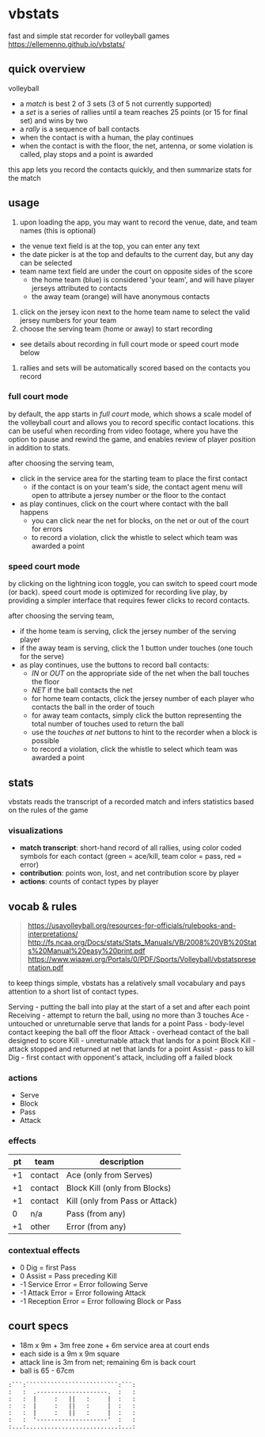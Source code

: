 # vbstats

fast and simple stat recorder for volleyball games <br>
https://ellemenno.github.io/vbstats/


## quick overview

volleyball
- a _match_ is best 2 of 3 sets (3 of 5 not currently supported)
- a _set_ is a series of rallies until a team reaches 25 points (or 15 for final set) and wins by two
- a _rally_ is a sequence of ball contacts
- when the contact is with a human, the play continues
- when the contact is with the floor, the net, antenna, or some violation is called, play stops and a point is awarded

this app lets you record the contacts quickly, and then summarize stats for the match


## usage

1. upon loading the app, you may want to record the venue, date, and team names (this is optional)
  - the venue text field is at the top, you can enter any text
  - the date picker is at the top and defaults to the current day, but any day can be selected
  - team name text field are under the court on opposite sides of the score
    - the home team (blue) is considered 'your team', and will have player jerseys attributed to contacts
    - the away team (orange) will have anonymous contacts
1. click on the jersey icon next to the home team name to select the valid jersey numbers for your team
1. choose the serving team (home or away) to start recording
  - see details about recording in full court mode or speed court mode below
1. rallies and sets will be automatically scored based on the contacts you record


### full court mode

by default, the app starts in _full court_ mode, which shows a scale model of the volleyball court and allows you to record specific contact locations.
this can be useful when recording from video footage, where you have the option to pause and rewind the game, and enables review of player position in addition to stats.

after choosing the serving team,
- click in the service area for the starting team to place the first contact
  - if the contact is on your team's side, the contact agent menu will open to attribute a jersey number or the floor to the contact
- as play continues, click on the court where contact with the ball happens
  - you can click near the net for blocks, on the net or out of the court for errors
  - to record a violation, click the whistle to select which team was awarded a point

### speed court mode

by clicking on the lightning icon toggle, you can switch to speed court mode (or back).
speed court mode is optimized for recording live play, by providing a simpler interface that requires fewer clicks to record contacts.

after choosing the serving team,
- if the home team is serving, click the jersey number of the serving player
- if the away team is serving, click the 1 button under touches (one touch for the serve)
- as play continues, use the buttons to record ball contacts:
  - _IN_ or _OUT_ on the appropriate side of the net when the ball touches the floor
  - _NET_ if the ball contacts the net
  - for home team contacts, click the jersey number of each player who contacts the ball in the order of touch
  - for away team contacts, simply click the button representing the total number of touches used to return the ball
  - use the _touches at net_ buttons to hint to the recorder when a block is possible
  - to record a violation, click the whistle to select which team was awarded a point


## stats

vbstats reads the transcript of a recorded match and infers statistics based on the rules of the game

### visualizations
- **match transcript**: short-hand record of all rallies, using color coded symbols for each contact (green = ace/kill, team color = pass, red = error)
- **contribution**: points won, lost, and net contribution score by player
- **actions**: counts of contact types by player


## vocab & rules
> https://usavolleyball.org/resources-for-officials/rulebooks-and-interpretations/
> http://fs.ncaa.org/Docs/stats/Stats_Manuals/VB/2008%20VB%20Stats%20Manual%20easy%20print.pdf
> https://www.wiaawi.org/Portals/0/PDF/Sports/Volleyball/vbstatspresentation.pdf

to keep things simple, vbstats has a relatively small vocabulary and pays attention to a short list of contact types.

Serving - putting the ball into play at the start of a set and after each point
Receiving - attempt to return the ball, using no more than 3 touches
Ace - untouched or unreturnable serve that lands for a point
Pass - body-level contact keeping the ball off the floor
Attack - overhead contact of the ball designed to score
Kill - unreturnable attack that lands for a point
Block Kill - attack stopped and returned at net that lands for a point
Assist - pass to kill
Dig - first contact with opponent's attack, including off a failed block

### actions

- Serve
- Block
- Pass
- Attack

### effects

| pt | team    | description            |
|----|---------|------------------------|
| +1 | contact | Ace (only from Serves) |
| +1 | contact | Block Kill (only from Blocks) |
| +1 | contact | Kill (only from Pass or Attack) |
|  0 | n/a     | Pass (from any) |
| +1 | other   | Error (from any) |

### contextual effects
-  0 Dig = first Pass
-  0 Assist = Pass preceding Kill
- -1 Service Error = Error following Serve
- -1 Attack Error = Error following Attack
- -1 Reception Error = Error following Block or Pass


## court specs
- 18m x 9m + 3m free zone + 6m service area at court ends
- each side is a 9m x 9m square
- attack line is 3m from net; remaining 6m is back court
- ball is 65 - 67cm

```
:```:``````````````````````````:```:
:   :  .--------------------.  :   :
:   :  |     :   ||   :     |  :   :
:   :  |     :   ||   :     |  :   :
:   :  |     :   ||   :     |  :   :
:   :  '--------------------'  :   :
:...:..........................:...:
```
